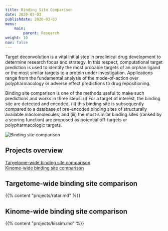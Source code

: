 ```yaml
---
title: Binding Site Comparison
date: 2020-03-03
publishdate: 2020-03-03
menu:
    main:
        parent: Research
weight: 10
nav: false
---
```


Target deconvolution is a vital initial step in preclinical drug development to determine research focus and strategy.
In this respect, computational target prediction is used to identify the most probable targets of an orphan ligand or
the most similar targets to a protein under investigation.
Applications range from the fundamental analysis of the mode-of-action over polypharmacology or
adverse effect predictions to drug repositioning.

Binding site comparison is one of the methods useful to make such predictions and works in three steps:
(i) For a target of interest, the binding site are detected and encoded,
(ii) this binding site is subsequently compared to a database of pre-encoded binding sites of
structurally available macromolecules, and
(iii) the most similar binding sites (ranked by a scoring function) are proposed
as potential off-targets or polypharmacologic targets.

<span class="image object">
    <img src="/images/research/binding_site_comparison.png" alt="Binding site comparison" />
</span>

## Projects overview

[Targetome-wide binding site comparison](#targetome-wide-binding-site-comparison) \
[Kinome-wide binding site comparison](#kinome-wide-binding-site-comparison)

## Targetome-wide binding site comparison

{{% content "projects/ratar.md" %}}


## Kinome-wide binding site comparison

{{% content "projects/kissim.md" %}}